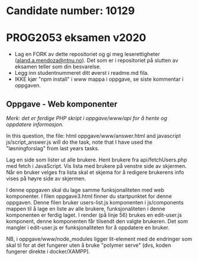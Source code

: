 # Candidate number: 10129 

# PROG2053 eksamen v2020
* Lag en FORK av dette repositoriet og gi meg leserettigheter (aland.a.mendoza@ntnu.no). Det som er i repositoriet på slutten av eksamen teller som din besvarelse.
* Legg inn studentnummeret ditt øverst i readme.md fila.
* IKKE kjør "npm install" i www mappa i oppgave, se siste kommentar i oppgaven.

## Oppgave - Web komponenter
*Merk: det er ferdige PHP skript i oppgave/www/api for å hente og oppdatere informasjon.*

In this question, the file: html oppgave/www/answer.html and javascript js/script_answer.js will do the task, note that I have used the "løsningforslag" from last years tasks.

Lag en side som lister ut alle brukere. Hent brukere fra api/fetchUsers.php med fetch i JavaScript. Vis lista med brukere på venstre side av skjermen. Når en bruker velges fra lista skal et skjema for å redigere brukerens info vises på høyre side av skjermen.

I denne oppgaven skal du lage samme funksjonaliteten med web komponenter. I filen oppgave3.html finner du startpunktet for denne oppgaven. Denne filen bruker users-list.js komponenten i js/components mappen til å lage en liste av alle brukere, funksjonaliteten i denne komponenten er ferdig laget. I render (på linje 56) brukes en edit-user.js komponent, denne komponenten får tilsendt den valgte brukeren. Det som mangler i edit-user.js er funksjonaliteten for å oppdatere en bruker.

NB, i oppgave/www/node_modules ligger lit-element med de endringer som skal til for at det fungerer uten å bruke "polymer serve" (dvs, koden fungerer direkte i docker/XAMPP).
